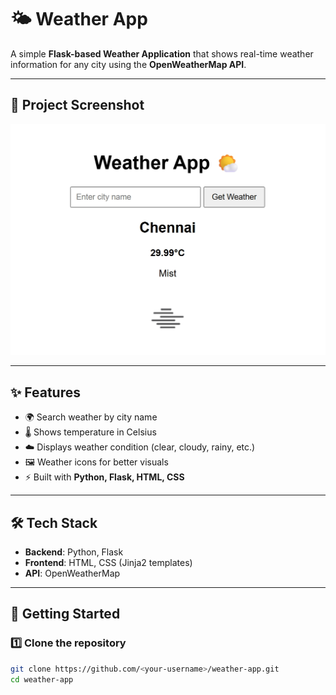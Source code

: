 # 🌤️ Weather App

A simple **Flask-based Weather Application** that shows real-time weather information for any city using the **OpenWeatherMap API**.

---

## 📸 Project Screenshot
![App Screenshot](AppScreenshot.jpeg)

---

## ✨ Features
- 🌍 Search weather by city name  
- 🌡️ Shows temperature in Celsius  
- ☁️ Displays weather condition (clear, cloudy, rainy, etc.)  
- 🖼️ Weather icons for better visuals  
- ⚡ Built with **Python, Flask, HTML, CSS**  

---

## 🛠️ Tech Stack
- **Backend**: Python, Flask  
- **Frontend**: HTML, CSS (Jinja2 templates)  
- **API**: OpenWeatherMap  

---

## 🚀 Getting Started

### 1️⃣ Clone the repository
```bash
git clone https://github.com/<your-username>/weather-app.git
cd weather-app
